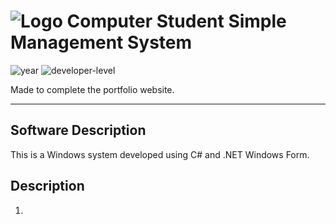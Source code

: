 # ![Logo](favicon_io/favicon.ico) Computer Student Simple Management System

![year](https://img.shields.io/badge/year-2023-blue) ![developer-level](https://img.shields.io/badge/developer--level-mid--level-green)

Made to complete the portfolio website.

---

## Software Description

This is a Windows system developed using C# and .NET Windows Form.

## Description

1. 
